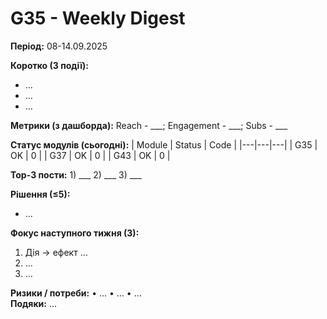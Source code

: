 # G35 - Weekly Digest
**Період:** 08-14.09.2025

**Коротко (3 події):**
- …
- …
- …

**Метрики (з дашборда):** Reach - ___; Engagement - ___; Subs - ___

**Статус модулів (сьогодні):**
| Module | Status | Code |
|---|---|---|
| G35 | OK | 0 |
| G37 | OK | 0 |
| G43 | OK | 0 |


**Top-3 пости:** 1) ___  2) ___  3) ___

**Рішення (≤5):**
- …

**Фокус наступного тижня (3):**
1) Дія → ефект …  
2) …  
3) …  

**Ризики / потреби:** • … • … • …  
**Подяки:** …








